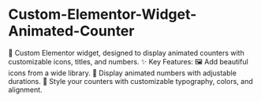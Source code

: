 # Custom-Elementor-Widget-Animated-Counter
🎉 Custom Elementor widget, designed to display animated counters with customizable icons, titles, and numbers.  ✨ Key Features:  🖼️ Add beautiful icons from a wide library. 🎯 Display animated numbers with adjustable durations. 🎨 Style your counters with customizable typography, colors, and alignment. 
